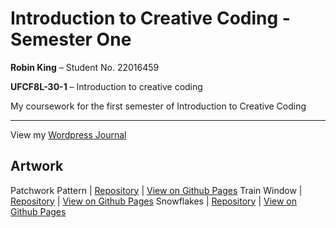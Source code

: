 # Introduction to Creative Coding - Semester One

**Robin King** – Student No. 22016459

**UFCF8L-30-1** – Introduction to creative coding

My coursework for the first semester of Introduction to Creative Coding

---

View my [Wordpress Journal](https://robinscreativecoding.wordpress.com/)

## Artwork

Patchwork Pattern | [Repository](https://github.com/robeecodes/icc-semester-one/tree/main/patchwork) | [View on Github Pages](https://robeecodes.github.io/icc-semester-one/patchwork/)
Train Window | [Repository](https://github.com/robeecodes/icc-semester-one/tree/main/train-window) | [View on Github Pages](https://robeecodes.github.io/icc-semester-one/train-window/)
Snowflakes | [Repository](https://github.com/robeecodes/icc-semester-one/tree/main/snowflakes) | [View on Github Pages](https://robeecodes.github.io/icc-semester-one/snowflakes/)
